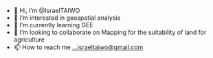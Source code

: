 - 👋 Hi, I’m @IsraelTAIWO
- 👀 I’m interested in geospatial analysis
- 🌱 I’m currently learning GEE
- 💞️ I’m looking to collaborate on Mapping for the suitability of land for agriculture 
- 📫 How to reach me ...israeltaiwo@gmail.com

<!---
IsraelTAIWO/IsraelTAIWO is a ✨ special ✨ repository because its `README.md` (this file) appears on your GitHub profile.
You can click the Preview link to take a look at your changes.
--->
